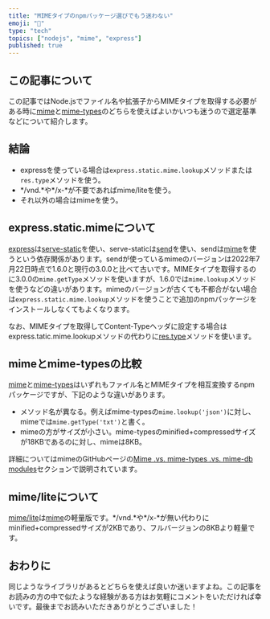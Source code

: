 ```yaml
---
title: "MIMEタイプのnpmパッケージ選びでもう迷わない"
emoji: "🧘"
type: "tech"
topics: ["nodejs", "mime", "express"]
published: true
---
```


## この記事について

この記事ではNode.jsでファイル名や拡張子からMIMEタイプを取得する必要がある時に[mime](https://www.npmjs.com/package/mime)と[mime-types](https://www.npmjs.com/package/mime-types)のどちらを使えばよいかいつも迷うので選定基準などについて紹介します。



## 結論

- expressを使っている場合は`express.static.mime.lookup`メソッドまたは`res.type`メソッドを使う。
- \*/vnd.\*や\*/x-\*が不要であればmime/liteを使う。
- それ以外の場合はmimeを使う。



## express.static.mimeについて

[express](https://www.npmjs.com/package/express)は[serve-static](https://www.npmjs.com/package/serve-static)を使い、serve-staticは[send](https://www.npmjs.com/package/send)を使い、sendは[mime](https://www.npmjs.com/package/mime)を使うという依存関係があります。sendが使っているmimeのバージョンは2022年7月22日時点で1.6.0と現行の3.0.0と比べて古いです。MIMEタイプを取得するのに3.0.0の`mime.getType`メソッドを使いますが、1.6.0では`mime.lookup`メソッドを使うなどの違いがあります。mimeのバージョンが古くても不都合がない場合は`express.static.mime.lookup`メソッドを使うことで追加のnpmパッケージをインストールしなくてもよくなります。

なお、MIMEタイプを取得してContent-Typeヘッダに設定する場合はexpress.tatic.mime.lookupメソッドの代わりに[res.type](https://expressjs.com/ja/api.html#res.type)メソッドを使います。



## mimeとmime-typesの比較

[mime](https://www.npmjs.com/package/mime)と[mime-types](https://www.npmjs.com/package/mime-types)はいずれもファイル名とMIMEタイプを相互変換するnpmパッケージですが、下記のような違いがあります。

- メソッド名が異なる。例えばmime-typesの`mime.lookup('json')`に対し、mimeでは`mime.getType('txt')`と書く。
- mimeの方がサイズが小さい。mime-typesのminified+compressedサイズが18KBであるのに対し、mimeは8KB。

詳細についてはmimeのGitHubページの[Mime .vs. mime-types .vs. mime-db modules](https://github.com/broofa/mime#mime-vs-mime-types-vs-mime-db-modules)セクションで説明されています。



## mime/liteについて

[mime/lite](https://github.com/broofa/mime#lite-version)は[mime](https://github.com/broofa/mime)の軽量版です。\*/vnd.\*や\*/x-\*が無い代わりにminified+compressedサイズが2KBであり、フルバージョンの8KBより軽量です。



## おわりに

同じようなライブラリがあるとどちらを使えば良いか迷いますよね。この記事をお読みの方の中で似たような経験がある方はお気軽にコメントをいただければ幸いです。最後までお読みいただきありがとうございました！
